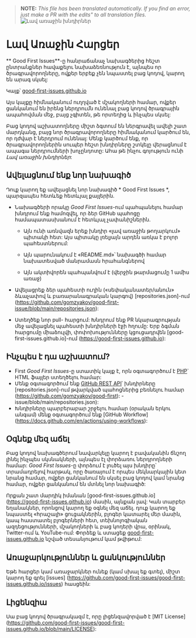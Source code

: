 >**NOTE:** _This file has been translated automatically. If you find an error, just make a PR with the edits" to all translation files._
![Լավ առաջին խնդիրներ](../assets/github/social-preview.png)

# Լավ Առաջին Հարցեր

** Good First Issues**-ը հանրաճանաչ նախագծերից հեշտ ընտրանքներ հավաքելու նախաձեռնություն է, այնպես որ ծրագրավորողները, ովքեր երբեք չեն նպաստել բաց կոդով, կարող են արագ սկսել:

Կայք՝ [good-first-issues.github.io](https://good-first-issues.github.io)

Այս կայքը հիմնականում ուղղված է մշակողների համար, ովքեր ցանկանում են իրենց ներդրումն ունենալ բաց կոդով ծրագրային ապահովման մեջ, բայց չգիտեն, թե որտեղից և ինչպես սկսել:

Բաց կոդով աշխատողները միշտ ձգտում են ներգրավել ավելի շատ մարդկանց, բայց նոր ծրագրավորողները հիմնականում կարծում են, որ դժվար է ներդրում ունենալ: Մենք կարծում ենք, որ ծրագրավորողներին սուպեր հեշտ խնդիրները շտկելը վերացնում է ապագա ներդրումների խոչընդոտը: Ահա թե ինչու գոյություն ունի *Լավ առաջին խնդիրներ*:

## Ավելացնում ենք նոր նախագիծ

Դուք կարող եք ավելացնել նոր նախագիծ * Good First Issues *, պարզապես հետևեք հետևյալ քայլերին.

- Նախագծերի որակը *Good First Issues*-ում պահպանելու համար խնդրում ենք համոզվել, որ ձեր GitHub պահոցը համապատասխանում է հետևյալ չափանիշներին.

     - Այն ունի առնվազն երեք խնդիր «լավ առաջին թողարկում» պիտակի հետ: Այս պիտակը լռելյայն արդեն առկա է բոլոր պահեստներում:

     - Այն պարունակում է «README.md»՝ նախագծի համար նախատեսված մանրամասն հրահանգներով

     - Այն ակտիվորեն պահպանվում է (վերջին թարմացումը 1 ամիս առաջ)

- Ավելացրեք ձեր պահեստի ուղին («սեփականատեր/անուն» ձևաչափով և բառարանագրական կարգով) [repositories.json]-ում (https://github.com/gomzyakov/good-first-issue/blob/main/repositories.json):

- Ստեղծեք նոր pull- հարցում: Խնդրում ենք PR նկարագրության մեջ ավելացնել պահեստի խնդիրների էջի հղումը: Երբ ձգման հարցումը միաձուլվի, փոփոխությունները կցուցադրվեն [good-first-issues.github.io]-ում (https://good-first-issues.github.io):

## Ինչպես է դա աշխատում?

- First *Good First Issues*-ը ստատիկ կայք է, որն օգտագործում է [PHP](https://www.php.net)` HTML ֆայլեր ստեղծելու համար:
- Մենք օգտագործում ենք [GitHub REST API](https://docs.github.com/en/rest)՝ խնդիրները [repositories.json]-ում թվարկված պահոցներից բեռնելու համար (https://github.com/gomzyakov/good-first): -issue/blob/main/repositories.json):
- Խնդիրները պարբերաբար շրջելու համար (օրական երկու անգամ) մենք օգտագործում ենք [GitHub Workflow] (https://docs.github.com/en/actions/using-workflows):

## Օգնեք մեզ աճել

Բաց կոդով նախագծերում նավարկելը կարող է բավականին ճնշող լինել ինչպես սկսնակների, այնպես էլ փորձառու ներդրողների համար: *Good First Issues*-ը փորձում է լուծել այս խնդիրը՝ տրամադրելով հարթակ, որը ծառայում է որպես մեկնարկային կետ նրանց համար, ովքեր ցանկանում են սկսել բաց կոդով կամ նրանց համար, ովքեր ցանկանում են մտնել նոր նախագիծ:

Որքան շատ մարդիկ իմանան [good-first-issues.github.io] (https://good-first-issues.github.io) մասին, այնքան լավ: Կան տարբեր եղանակներ, որոնցով կարող եք օգնել մեզ աճել. դուք կարող եք նպաստել «հրաշալի» ցուցակներին, բլոգեր կատարել մեր մասին, կապ հաստատել բլոգերների հետ, տեխնոլոգիական ազդեցությունների, մշակողների և բաց կոդերի վրա, օրինակ, Twitter-ում և YouTube-ում: Փորձեք և ստացեք [good-first-issues.github.io](https://good-first-issues.github.io) նշված տեսանյութում կամ թվիթում:

## Առաջարկություններ և ցանկություններ

Եթե հարցեր կամ առաջարկներ ունեք (կամ սխալ եք գտել), միշտ կարող եք գրել [issues] (https://github.com/good-first-issues/good-first-issues.github.io/issues) հասցեին:

## Լիցենզիա

Սա բաց կոդով ծրագրակազմ է, որը լիցենզավորված է [MIT License] (https://github.com/good-first-issues/good-first-issues.github.io/blob/main/LICENSE):

